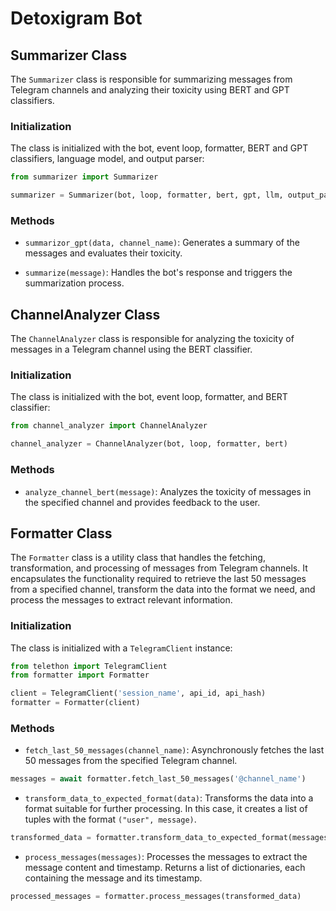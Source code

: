 
# Detoxigram Bot

## Summarizer Class

The `Summarizer` class is responsible for summarizing messages from Telegram channels and analyzing their toxicity using BERT and GPT classifiers.

### Initialization

The class is initialized with the bot, event loop, formatter, BERT and GPT classifiers, language model, and output parser:

```python
from summarizer import Summarizer

summarizer = Summarizer(bot, loop, formatter, bert, gpt, llm, output_parser)
```

### Methods

- `summarizor_gpt(data, channel_name)`: Generates a summary of the messages and evaluates their toxicity.

- `summarize(message)`: Handles the bot's response and triggers the summarization process.

## ChannelAnalyzer Class

The `ChannelAnalyzer` class is responsible for analyzing the toxicity of messages in a Telegram channel using the BERT classifier.

### Initialization

The class is initialized with the bot, event loop, formatter, and BERT classifier:

```python
from channel_analyzer import ChannelAnalyzer

channel_analyzer = ChannelAnalyzer(bot, loop, formatter, bert)
```

### Methods

- `analyze_channel_bert(message)`: Analyzes the toxicity of messages in the specified channel and provides feedback to the user.

## Formatter Class

The `Formatter` class is a utility class that handles the fetching, transformation, and processing of messages from Telegram channels. It encapsulates the functionality required to retrieve the last 50 messages from a specified channel, transform the data into the format we need, and process the messages to extract relevant information.

### Initialization

The class is initialized with a `TelegramClient` instance:

```python
from telethon import TelegramClient
from formatter import Formatter

client = TelegramClient('session_name', api_id, api_hash)
formatter = Formatter(client)
```

### Methods

- `fetch_last_50_messages(channel_name)`: Asynchronously fetches the last 50 messages from the specified Telegram channel.

```python
messages = await formatter.fetch_last_50_messages('@channel_name')
```

- `transform_data_to_expected_format(data)`: Transforms the data into a format suitable for further processing. In this case, it creates a list of tuples with the format `("user", message)`.

```python
transformed_data = formatter.transform_data_to_expected_format(messages)
```

- `process_messages(messages)`: Processes the messages to extract the message content and timestamp. Returns a list of dictionaries, each containing the message and its timestamp.

```python
processed_messages = formatter.process_messages(transformed_data)
```

